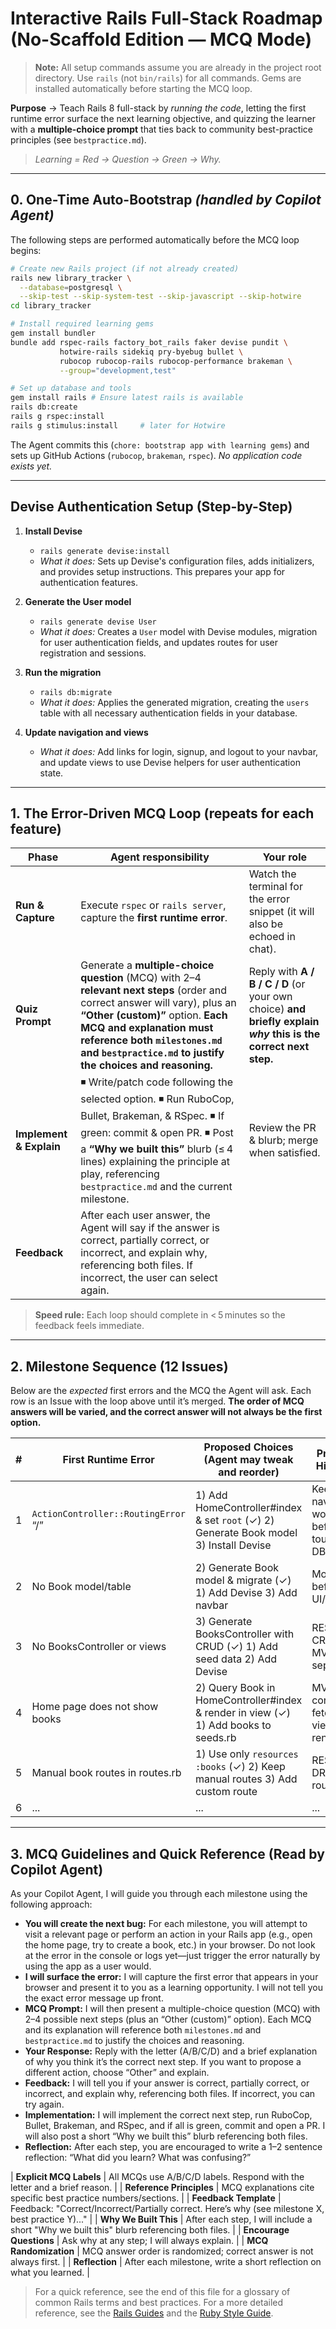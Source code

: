 # Interactive Rails Full-Stack Roadmap (No-Scaffold Edition — **MCQ Mode**)

> **Note:** All setup commands assume you are already in the project root directory. Use `rails` (not `bin/rails`) for all commands. Gems are installed automatically before starting the MCQ loop.

**Purpose** → Teach Rails 8 full-stack by _running the code_, letting the first runtime error surface the next learning objective, and quizzing the learner with a **multiple-choice prompt** that ties back to community best-practice principles (see `bestpractice.md`).

> _Learning = Red → Question → Green → Why._

---

## 0. One-Time Auto-Bootstrap _(handled by Copilot Agent)_

The following steps are performed automatically before the MCQ loop begins:

```bash
# Create new Rails project (if not already created)
rails new library_tracker \
  --database=postgresql \
  --skip-test --skip-system-test --skip-javascript --skip-hotwire
cd library_tracker

# Install required learning gems
gem install bundler
bundle add rspec-rails factory_bot_rails faker devise pundit \
           hotwire-rails sidekiq pry-byebug bullet \
           rubocop rubocop-rails rubocop-performance brakeman \
           --group="development,test"

# Set up database and tools
gem install rails # Ensure latest rails is available
rails db:create
rails g rspec:install
rails g stimulus:install     # later for Hotwire
```

The Agent commits this (`chore: bootstrap app with learning gems`) and sets up GitHub Actions (`rubocop`, `brakeman`, `rspec`). _No application code exists yet._

---

## Devise Authentication Setup (Step-by-Step)

1. **Install Devise**

   - `rails generate devise:install`
   - _What it does:_ Sets up Devise's configuration files, adds initializers, and provides setup instructions. This prepares your app for authentication features.

2. **Generate the User model**

   - `rails generate devise User`
   - _What it does:_ Creates a `User` model with Devise modules, migration for user authentication fields, and updates routes for user registration and sessions.

3. **Run the migration**

   - `rails db:migrate`
   - _What it does:_ Applies the generated migration, creating the `users` table with all necessary authentication fields in your database.

4. **Update navigation and views**
   - _What it does:_ Add links for login, signup, and logout to your navbar, and update views to use Devise helpers for user authentication state.

---

## 1. The **Error-Driven MCQ Loop** (repeats for each feature)

| Phase                   | Agent responsibility                                                                                                                                                                                                                                                                   | Your role                                                                                                      |
| ----------------------- | -------------------------------------------------------------------------------------------------------------------------------------------------------------------------------------------------------------------------------------------------------------------------------------- | -------------------------------------------------------------------------------------------------------------- |
| **Run & Capture**       | Execute `rspec` or `rails server`, capture the **first runtime error**.                                                                                                                                                                                                                | Watch the terminal for the error snippet (it will also be echoed in chat).                                     |
| **Quiz Prompt**         | Generate a **multiple-choice question** (MCQ) with 2–4 **relevant next steps** (order and correct answer will vary), plus an **“Other (custom)”** option. **Each MCQ and explanation must reference both `milestones.md` and `bestpractice.md` to justify the choices and reasoning.** | Reply with **A / B / C / D** (or your own choice) **and briefly explain _why_ this is the correct next step.** |
| **Implement & Explain** | ◾ Write/patch code following the selected option. ◾ Run RuboCop, Bullet, Brakeman, & RSpec. ◾ If green: commit & open PR. ◾ Post a **“Why we built this”** blurb (≤ 4 lines) explaining the principle at play, referencing `bestpractice.md` and the current milestone.            | Review the PR & blurb; merge when satisfied.                                                                   |
| **Feedback**            | After each user answer, the Agent will say if the answer is correct, partially correct, or incorrect, and explain why, referencing both files. If incorrect, the user can select again.                                                                                                |                                                                                                                |

> **Speed rule:** Each loop should complete in < 5 minutes so the feedback feels immediate.

---

## 2. Milestone Sequence (12 Issues)

Below are the _expected_ first errors and the MCQ the Agent will ask. Each row is an Issue with the loop above until it’s merged. **The order of MCQ answers will be varied, and the correct answer will not always be the first option.**

| #   | First Runtime Error                  | Proposed Choices (Agent may tweak and reorder)                                        | Principle Highlight                                |
| --- | ------------------------------------ | ------------------------------------------------------------------------------------- | -------------------------------------------------- |
| 1   | `ActionController::RoutingError` “/” | 1) Add HomeController#index & set `root` (✓) 2) Generate Book model 3) Install Devise | Keep navigation working before touching DB / auth. |
| 2   | No Book model/table                  | 2) Generate Book model & migrate (✓) 1) Add Devise 3) Add navbar                      | Model before UI/auth.                              |
| 3   | No BooksController or views          | 3) Generate BooksController with CRUD (✓) 1) Add seed data 2) Add Devise              | RESTful CRUD, MVC separation.                      |
| 4   | Home page does not show books        | 2) Query Book in HomeController#index & render in view (✓) 1) Add books to seeds.rb   | MVC: controller fetches, view renders.             |
| 5   | Manual book routes in routes.rb      | 1) Use only `resources :books` (✓) 2) Keep manual routes 3) Add custom route          | RESTful, DRY routes.                               |
| 6   | ...                                  | ...                                                                                   | ...                                                |

---

## 3. MCQ Guidelines and Quick Reference (Read by Copilot Agent)

As your Copilot Agent, I will guide you through each milestone using the following approach:

- **You will create the next bug:** For each milestone, you will attempt to visit a relevant page or perform an action in your Rails app (e.g., open the home page, try to create a book, etc.) in your browser. Do not look at the error in the console or logs yet—just trigger the error naturally by using the app as a user would.
- **I will surface the error:** I will capture the first error that appears in your browser and present it to you as a learning opportunity. I will not tell you the exact error message up front.
- **MCQ Prompt:** I will then present a multiple-choice question (MCQ) with 2–4 possible next steps (plus an “Other (custom)” option). Each MCQ and its explanation will reference both `milestones.md` and `bestpractice.md` to justify the choices and reasoning.
- **Your Response:** Reply with the letter (A/B/C/D) and a brief explanation of why you think it’s the correct next step. If you want to propose a different action, choose “Other” and explain.
- **Feedback:** I will tell you if your answer is correct, partially correct, or incorrect, and explain why, referencing both files. If incorrect, you can try again.
- **Implementation:** I will implement the correct next step, run RuboCop, Bullet, Brakeman, and RSpec, and if all is green, commit and open a PR. I will also post a short “Why we built this” blurb referencing both files.
- **Reflection:** After each step, you are encouraged to write a 1–2 sentence reflection: “What did you learn? What was confusing?”

| **Explicit MCQ Labels** | All MCQs use A/B/C/D labels. Respond with the letter and a brief reason. |
| **Reference Principles** | MCQ explanations cite specific best practice numbers/sections. |
| **Feedback Template** | Feedback: "Correct/Incorrect/Partially correct. Here’s why (see milestone X, best practice Y)..." |
| **Why We Built This** | After each step, I will include a short "Why we built this" blurb referencing both files. |
| **Encourage Questions** | Ask why at any step; I will always explain. |
| **MCQ Randomization** | MCQ answer order is randomized; correct answer is not always first. |
| **Reflection** | After each milestone, write a short reflection on what you learned. |

> For a quick reference, see the end of this file for a glossary of common Rails terms and best practices.
> For a more detailed reference, see the [Rails Guides](https://guides.rubyonrails.org/) and the [Ruby Style Guide](https://rubystyle.guide/).
